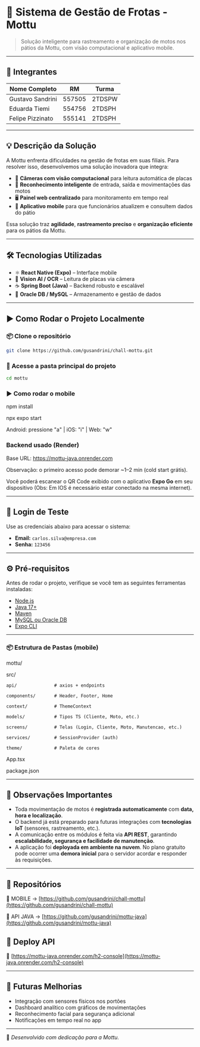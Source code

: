 # 🛵 Sistema de Gestão de Frotas - Mottu

> Solução inteligente para rastreamento e organização de motos nos pátios da Mottu, com visão computacional e aplicativo mobile.

---

## 👥 Integrantes

| Nome Completo        | RM       | Turma   |
|----------------------|----------|---------|
| Gustavo Sandrini     | 557505   | 2TDSPW  |
| Eduarda Tiemi        | 554756   | 2TDSPH  |
| Felipe Pizzinato     | 555141   | 2TDSPH  |

---

## 💡 Descrição da Solução

A Mottu enfrenta dificuldades na gestão de frotas em suas filiais. Para resolver isso, desenvolvemos uma solução inovadora que integra:

- 🎥 **Câmeras com visão computacional** para leitura automática de placas  
- 🧠 **Reconhecimento inteligente** de entrada, saída e movimentações das motos  
- 🖥️ **Painel web centralizado** para monitoramento em tempo real  
- 📱 **Aplicativo mobile** para que funcionários atualizem e consultem dados do pátio  

Essa solução traz **agilidade**, **rastreamento preciso** e **organização eficiente** para os pátios da Mottu.

---

## 🛠️ Tecnologias Utilizadas

- ⚛️ **React Native (Expo)** – Interface mobile  
- 🧠 **Vision AI / OCR** – Leitura de placas via câmera  
- ☕ **Spring Boot (Java)** – Backend robusto e escalável  
- 🐬 **Oracle DB / MySQL** – Armazenamento e gestão de dados  

---

## ▶️ Como Rodar o Projeto Localmente

### 📦 Clone o repositório
```bash
git clone https://github.com/gusandrini/chall-mottu.git
```

### 📁 Acesse a pasta principal do projeto
```bash
cd mottu
```


### ▶️ Como rodar o mobile
npm install

npx expo start

Android: pressione "a" | iOS: "i" | Web: "w"

### Backend usado (Render)
Base URL: https://mottu-java.onrender.com

Observação: o primeiro acesso pode demorar ~1–2 min (cold start grátis).


Você poderá escanear o QR Code exibido com o aplicativo **Expo Go** em seu dispositivo (Obs: Em IOS é necessário estar conectado na mesma internet).

---

## 🔐 Login de Teste

Use as credenciais abaixo para acessar o sistema:

- **Email:** `carlos.silva@empresa.com`  
- **Senha:** `123456`

---

## ⚙️ Pré-requisitos

Antes de rodar o projeto, verifique se você tem as seguintes ferramentas instaladas:

- [Node.js](https://nodejs.org)
- [Java 17+](https://www.oracle.com/java/technologies/javase-downloads.html)
- [Maven](https://maven.apache.org)
- [MySQL ou Oracle DB](https://www.mysql.com/)
- [Expo CLI](https://docs.expo.dev/get-started/installation/)

---
### 📦 Estrutura de Pastas (mobile)
mottu/

  src/
  
    api/              # axios + endpoints
    
    components/       # Header, Footer, Home
    
    context/          # ThemeContext
    
    models/           # Tipos TS (Cliente, Moto, etc.)
    
    screens/          # Telas (Login, Cliente, Moto, Manutencao, etc.)
    
    services/         # SessionProvider (auth)
    
    theme/            # Paleta de cores
    
  App.tsx
  
  package.json

---

## 📝 Observações Importantes

- Toda movimentação de motos é **registrada automaticamente** com **data, hora e localização**.  
- O backend já está preparado para futuras integrações com **tecnologias IoT** (sensores, rastreamento, etc.).  
- A comunicação entre os módulos é feita via **API REST**, garantindo **escalabilidade, segurança e facilidade de manutenção**.  
- A aplicação foi **deployada em ambiente na nuvem**. No plano gratuito pode ocorrer uma **demora inicial** para o servidor acordar e responder às requisições.  


---

## 📎 Repositórios

🔗 MOBILE   -> [https://github.com/gusandrini/chall-mottu](https://github.com/gusandrini/chall-mottu)

🔗 API JAVA -> [https://github.com/gusandrini/mottu-java](https://github.com/gusandrini/mottu-java)

## 📎 Deploy API
🔗 [https://mottu-java.onrender.com/h2-console](https://mottu-java.onrender.com/h2-console)

---

## 🚀 Futuras Melhorias

- Integração com sensores físicos nos portões  
- Dashboard analítico com gráficos de movimentações  
- Reconhecimento facial para segurança adicional  
- Notificações em tempo real no app  

---

📍 *Desenvolvido com dedicação para a Mottu.*
